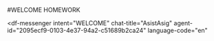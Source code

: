 #WELCOME HOMEWORK
<script src="https://www.gstatic.com/dialogflow-console/fast/messenger/bootstrap.js?v=1"></script>
<df-messenger
  intent="WELCOME"
  chat-title="AsistAsig"
  agent-id="2095ecf9-0103-4e37-94a2-c51689b2ca24"
  language-code="en"
></df-messenger>
